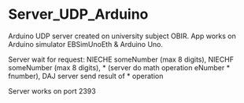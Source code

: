 # Server_UDP_Arduino
Arduino UDP server created on university subject OBIR. App works on Arduino simulator EBSimUnoEth & Arduino Uno.

Server wait for request: NIECHE someNumber (max 8 digits), NIECHF someNumber (max 8 digits), * (server do math operation eNumber * fnumber),
DAJ server send result of * operation

Server works on port 2393
